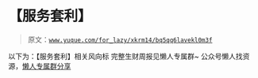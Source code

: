 # 【服务套利】

> 原文：[`www.yuque.com/for_lazy/xkrm14/bq5qq6lavekl0m3f`](https://www.yuque.com/for_lazy/xkrm14/bq5qq6lavekl0m3f)

<ne-p id="u5b1bb007" data-lake-id="u5b1bb007"><ne-text id="u80f5154e">以下为：【服务套利】相关风向标</ne-text></ne-p> <ne-p id="u83c9e57b" data-lake-id="u83c9e57b"><ne-text id="ub9a3af5c">完整生财周报见懒人专属群~</ne-text></ne-p> <ne-p id="u5d01871f" data-lake-id="u5d01871f"><ne-text id="uc021395b">公众号懒人找资源，</ne-text>[<ne-text id="u4662b2d0">懒人专属群分享</ne-text>](https://lazybook.fun/#/blog/group)</ne-p>
